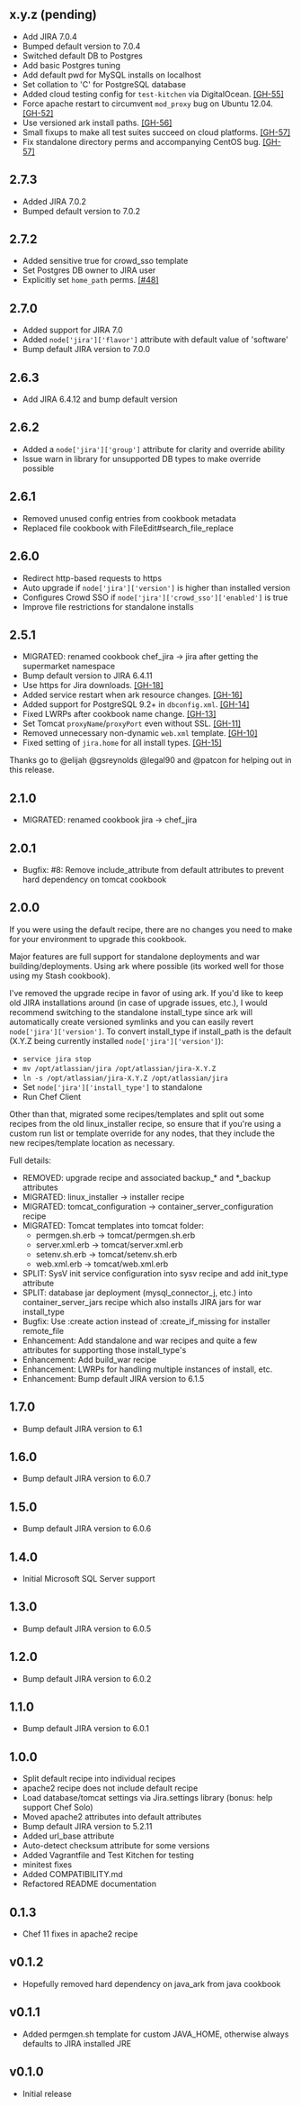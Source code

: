 ## x.y.z (pending)

* Add JIRA 7.0.4
* Bumped default version to 7.0.4
* Switched default DB to Postgres
* Add basic Postgres tuning
* Add default pwd for MySQL installs on localhost
* Set collation to 'C' for PostgreSQL database
* Added cloud testing config for `test-kitchen` via DigitalOcean.
  [[GH-55]](https://github.com/afklm/jira/issues/55)
* Force apache restart to circumvent `mod_proxy` bug on Ubuntu 12.04.
  [[GH-52]](https://github.com/afklm/jira/issues/52)
* Use versioned ark install paths.
  [[GH-56]](https://github.com/afklm/jira/issues/56)
* Small fixups to make all test suites succeed on cloud platforms.
  [[GH-57]](https://github.com/afklm/jira/issues/57)
* Fix standalone directory perms and accompanying CentOS bug.
  [[GH-57]](https://github.com/afklm/jira/issues/57)

## 2.7.3

* Added JIRA 7.0.2
* Bumped default version to 7.0.2

## 2.7.2

* Added sensitive true for crowd_sso template
* Set Postgres DB owner to JIRA user
* Explicitly set `home_path` perms.
  [[#48]](https://github.com/afklm/jira/issues/48)

## 2.7.0

* Added support for JIRA 7.0
* Added `node['jira']['flavor']` attribute with default value of 'software'
* Bump default JIRA version to 7.0.0

## 2.6.3

* Add JIRA 6.4.12 and bump default version

## 2.6.2

* Added a `node['jira']['group']` attribute for clarity and override ability
* Issue warn in library for unsupported DB types to make override possible

## 2.6.1

* Removed unused config entries from cookbook metadata
* Replaced file cookbook with FileEdit#search_file_replace

## 2.6.0

* Redirect http-based requests to https
* Auto upgrade if `node['jira']['version']` is higher than installed version
* Configures Crowd SSO if `node['jira']['crowd_sso']['enabled']` is true
* Improve file restrictions for standalone installs

## 2.5.1

* MIGRATED: renamed cookbook chef_jira -> jira after getting the supermarket
            namespace
* Bump default version to JIRA 6.4.11
* Use https for Jira downloads.
  [[GH-18]](https://github.com/afklm/jira/issues/18)
* Added service restart when ark resource changes.
  [[GH-16]](https://github.com/afklm/jira/issues/16)
* Added support for PostgreSQL 9.2+ in `dbconfig.xml`.
  [[GH-14]](https://github.com/afklm/jira/issues/14)
* Fixed LWRPs after cookbook name change.
  [[GH-13]](https://github.com/afklm/jira/pull/13)
* Set Tomcat `proxyName`/`proxyPort` even without SSL.
  [[GH-11]](https://github.com/afklm/jira/issues/11)
* Removed unnecessary non-dynamic `web.xml` template.
  [[GH-10]](https://github.com/afklm/jira/issues/10)
* Fixed setting of `jira.home` for all install types.
  [[GH-15]](https://github.com/afklm/jira/issues/15)

Thanks go to @elijah @gsreynolds @legal90 and @patcon for helping out in this
release.

## 2.1.0

* MIGRATED: renamed cookbook jira -> chef_jira

## 2.0.1

* Bugfix: #8: Remove include_attribute from default attributes to prevent hard dependency on tomcat cookbook

## 2.0.0

If you were using the default recipe, there are no changes you need to make for your environment to upgrade this cookbook.

Major features are full support for standalone deployments and war building/deployments. Using ark where possible (its worked well for those using my Stash cookbook).

I've removed the upgrade recipe in favor of using ark. If you'd like to keep old JIRA installations around (in case of upgrade issues, etc.), I would recommend switching to the standalone install_type since ark will automatically create versioned symlinks and you can easily revert `node['jira']['version']`. To convert install_type if install_path is the default (X.Y.Z being currently installed `node['jira']['version']`):
* `service jira stop`
* `mv /opt/atlassian/jira /opt/atlassian/jira-X.Y.Z`
* `ln -s /opt/atlassian/jira-X.Y.Z /opt/atlassian/jira`
* Set `node['jira']['install_type']` to standalone
* Run Chef Client

Other than that, migrated some recipes/templates and split out some recipes from the old linux_installer recipe, so ensure that if you're using a custom run list or template override for any nodes, that they include the new recipes/template location as necessary.

Full details:
* REMOVED: upgrade recipe and associated backup_* and *_backup attributes
* MIGRATED: linux_installer -> installer recipe
* MIGRATED: tomcat_configuration -> container_server_configuration recipe
* MIGRATED: Tomcat templates into tomcat folder:
  * permgen.sh.erb -> tomcat/permgen.sh.erb
  * server.xml.erb -> tomcat/server.xml.erb
  * setenv.sh.erb -> tomcat/setenv.sh.erb
  * web.xml.erb -> tomcat/web.xml.erb
* SPLIT: SysV init service configuration into sysv recipe and add init_type attribute
* SPLIT: database jar deployment (mysql_connector_j, etc.) into container_server_jars recipe which also installs JIRA jars for war install_type
* Bugfix: Use :create action instead of :create_if_missing for installer remote_file
* Enhancement: Add standalone and war recipes and quite a few attributes for supporting those install_type's
* Enhancement: Add build_war recipe
* Enhancement: LWRPs for handling multiple instances of install, etc.
* Enhancement: Bump default JIRA version to 6.1.5

## 1.7.0

* Bump default JIRA version to 6.1

## 1.6.0

* Bump default JIRA version to 6.0.7

## 1.5.0

* Bump default JIRA version to 6.0.6

## 1.4.0

* Initial Microsoft SQL Server support

## 1.3.0

* Bump default JIRA version to 6.0.5

## 1.2.0

* Bump default JIRA version to 6.0.2

## 1.1.0

* Bump default JIRA version to 6.0.1

## 1.0.0

* Split default recipe into individual recipes
* apache2 recipe does not include default recipe
* Load database/tomcat settings via Jira.settings library (bonus: help support Chef Solo)
* Moved apache2 attributes into default attributes
* Bump default JIRA version to 5.2.11
* Added url_base attribute
* Auto-detect checksum attribute for some versions
* Added Vagrantfile and Test Kitchen for testing
* minitest fixes
* Added COMPATIBILITY.md
* Refactored README documentation

## 0.1.3

* Chef 11 fixes in apache2 recipe

## v0.1.2

* Hopefully removed hard dependency on java_ark from java cookbook

## v0.1.1

* Added permgen.sh template for custom JAVA_HOME, otherwise always defaults to
  JIRA installed JRE

## v0.1.0

* Initial release
